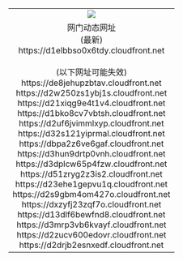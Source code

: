 ﻿<table>
  <tr></tr>
  <tr><td colspan=2 align=center><img src="https://d1elbbso0x6tdy.cloudfront.net/Up/oGate.jpg" /></td></tr>
  <tr><td colspan=2 align=center>网门动态网址<br/>(最新)
<br>https://d1elbbso0x6tdy.cloudfront.net
<br/><br/>(以下网址可能失效)
<br>https://de8jehupzbtav.cloudfront.net
<br>https://d2w250zs1ybj1s.cloudfront.net
<br>https://d21xiqg9e4t1v4.cloudfront.net
<br>https://d1bko8cv7vbtsh.cloudfront.net
<br>https://d2uf6jvimmlxyp.cloudfront.net
<br>https://d32s121yiprmal.cloudfront.net
<br>https://dbpa2z6ve6gaf.cloudfront.net
<br>https://d3hun9drtp0vnh.cloudfront.net
<br>https://d3dplcw65p4fzw.cloudfront.net
<br>https://d51zryg2z3is2.cloudfront.net
<br>https://d23ehe1gepvu1q.cloudfront.net
<br>https://d2s9gbm4om427o.cloudfront.net
<br>https://dxzyfj23zqf7o.cloudfront.net
<br>https://d13dlf6bewfnd8.cloudfront.net
<br>https://d3mrp3vb6kvayf.cloudfront.net
<br>https://d2zucv600edovr.cloudfront.net
<br>https://d2drjb2esnxedf.cloudfront.net
    </td>
  </tr>
</table>
